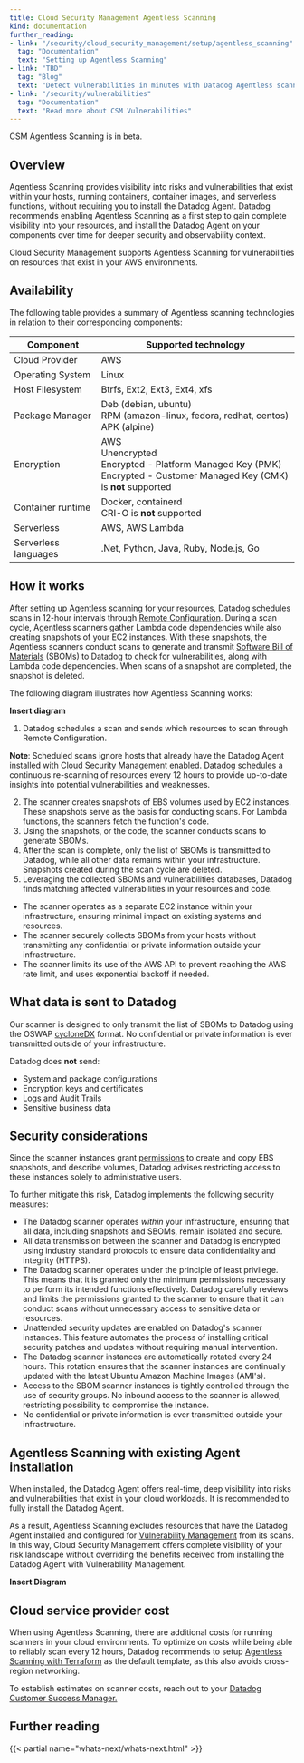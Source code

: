 ```yaml
---
title: Cloud Security Management Agentless Scanning
kind: documentation
further_reading:
- link: "/security/cloud_security_management/setup/agentless_scanning"
  tag: "Documentation"
  text: "Setting up Agentless Scanning"
- link: "TBD"
  tag: "Blog"
  text: "Detect vulnerabilities in minutes with Datadog Agentless scanning for CSM"
- link: "/security/vulnerabilities"
  tag: "Documentation"
  text: "Read more about CSM Vulnerabilities"
---
```


<div class="alert alert-info">CSM Agentless Scanning is in beta.</div>

## Overview

Agentless Scanning provides visibility into risks and vulnerabilities that exist within your hosts, running containers, container images, and serverless functions, without requiring you to install the Datadog Agent. Datadog recommends enabling Agentless Scanning as a first step to gain complete visibility into your resources, and install the Datadog Agent on your components over time for deeper security and observability context.

Cloud Security Management supports Agentless Scanning for vulnerabilities on resources that exist in your AWS environments.

## Availability

The following table provides a summary of Agentless scanning technologies in relation to their corresponding components:

| Component                   | Supported technology                                        |
|-----------------------------|-------------------------------------------------------------|
| Cloud Provider              | AWS                                                         |
| Operating System            | Linux                                                       |
| Host Filesystem             | Btrfs, Ext2, Ext3, Ext4, xfs                                |
| Package Manager             | Deb (debian, ubuntu) <br> RPM (amazon-linux, fedora, redhat, centos) <br> APK (alpine) |
| Encryption                  | AWS </br> Unencrypted </br> Encrypted - Platform Managed Key (PMK) </br> Encrypted - Customer Managed Key (CMK) is **not** supported |
| Container runtime           | Docker, containerd </br> CRI-O is **not** supported                                         |
| Serverless                  | AWS, AWS Lambda                                             |
| Serverless languages        | .Net, Python, Java, Ruby, Node.js, Go                        |

## How it works

After [setting up Agentless scanning][1] for your resources, Datadog schedules scans in 12-hour intervals through [Remote Configuration][2]. During a scan cycle, Agentless scanners gather Lambda code dependencies while also creating snapshots of your EC2 instances. With these snapshots, the Agentless scanners conduct scans to generate and transmit [Software Bill of Materials][8] (SBOMs) to Datadog to check for vulnerabilities, along with Lambda code dependencies. When scans of a snapshot are completed, the snapshot is deleted.

The following diagram illustrates how Agentless Scanning works:

**Insert diagram**

1. Datadog schedules a scan and sends which resources to scan through Remote Configuration.

  **Note**: Scheduled scans ignore hosts that already have the Datadog Agent installed with Cloud Security Management enabled. Datadog schedules a continuous re-scanning of resources every 12 hours to provide up-to-date insights into potential vulnerabilities and weaknesses.

2. The scanner creates snapshots of EBS volumes used by EC2 instances. These snapshots serve as the basis for conducting scans. For Lambda functions, the scanners fetch the function's code.
3. Using the snapshots, or the code, the scanner conducts scans to generate SBOMs.
4. After the scan is complete, only the list of SBOMs is transmitted to Datadog, while all other data remains within your infrastructure. Snapshots created during the scan cycle are deleted.
5. Leveraging the collected SBOMs and vulnerabilities databases, Datadog finds matching affected vulnerabilities in your resources and code.

- The scanner operates as a separate EC2 instance within your infrastructure, ensuring minimal impact on existing systems and resources.
- The scanner securely collects SBOMs from your hosts without transmitting any confidential or private information outside your infrastructure.
- The scanner limits its use of the AWS API to prevent reaching the AWS rate limit, and uses exponential backoff if needed.


## What data is sent to Datadog
Our scanner is designed to only transmit the list of SBOMs to Datadog using the OSWAP [cycloneDX][5] format. No confidential or private information is ever transmitted outside of your infrastructure.

Datadog does **not** send:
- System and package configurations
- Encryption keys and certificates
- Logs and Audit Trails
- Sensitive business data


## Security considerations

Since the scanner instances grant [permissions][3] to create and copy EBS snapshots, and describe volumes, Datadog advises restricting access to these instances solely to administrative users. 

To further mitigate this risk, Datadog implements the following security measures:

- The Datadog scanner operates _within_ your infrastructure, ensuring that all data, including snapshots and SBOMs, remain isolated and secure.
- All data transmission between the scanner and Datadog is encrypted using industry standard protocols to ensure data confidentiality and integrity (HTTPS).
- The Datadog scanner operates under the principle of least privilege. This means that it is granted only the minimum permissions necessary to perform its intended functions effectively. Datadog carefully reviews and limits the permissions granted to the scanner to ensure that it can conduct scans without unnecessary access to sensitive data or resources.
- Unattended security updates are enabled on Datadog's scanner instances. This feature automates the process of installing critical security patches and updates without requiring manual intervention.
- The Datadog scanner instances are automatically rotated every 24 hours. This rotation ensures that the scanner instances are continually updated with the latest Ubuntu Amazon Machine Images (AMI's).
- Access to the SBOM scanner instances is tightly controlled through the use of security groups. No inbound access to the scanner is allowed, restricting possibility to compromise the instance.
- No confidential or private information is ever transmitted outside your infrastructure.


## Agentless Scanning with existing Agent installation

When installed, the Datadog Agent offers real-time, deep visibility into risks and vulnerabilities that exist in your cloud workloads. It is recommended to fully install the Datadog Agent.

As a result, Agentless Scanning excludes resources that have the Datadog Agent installed and configured for [Vulnerability Management][8] from its scans. In this way, Cloud Security Management offers complete visibility of your risk landscape without overriding the benefits received from installing the Datadog Agent with Vulnerability Management.

**Insert Diagram**

## Cloud service provider cost

When using Agentless Scanning, there are additional costs for running scanners in your cloud environments. To optimize on costs while being able to reliably scan every 12 hours, Datadog recommends to setup [Agentless Scanning with Terraform][4] as the default template, as this also avoids cross-region networking. 

To establish estimates on scanner costs, reach out to your [Datadog Customer Success Manager.][7]


## Further reading

{{< partial name="whats-next/whats-next.html" >}}

[1]: /security/cloud_security_management/setup/agentless_scanning
[2]: /agent/remote_config/?tab=configurationyamlfile
[3]: /security/cloud_security_management/setup/agentless_scanning/#permissions
[4]: /security/cloud_security_management/setup/agentless_scanning#terraform
[5]: https://cyclonedx.org/
[7]: mailto:success@datadoghq.com
[8]: https://www.cisa.gov/sbom
[9]: /security/vulnerabilities
